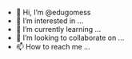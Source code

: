 - 👋 Hi, I’m @edugomess
- 👀 I’m interested in ...
- 🌱 I’m currently learning ...
- 💞️ I’m looking to collaborate on ...
- 📫 How to reach me ...

<!---
edugomess/edugomess is a ✨ special ✨ repository because its `README.md` (this file) appears on your GitHub profile.
You can click the Preview link to take a look at your changes.
--->
